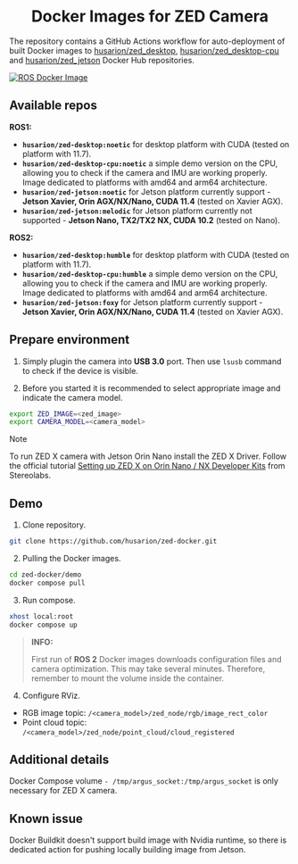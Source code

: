 <h1 align="center">
  Docker Images for ZED Camera
</h1>

The repository contains a GitHub Actions workflow for auto-deployment of built Docker images to [husarion/zed_desktop](https://hub.docker.com/r/husarion/zed-desktop), [husarion/zed_desktop-cpu](https://hub.docker.com/r/husarion/zed-desktop-cpu) and [husarion/zed_jetson](https://hub.docker.com/r/husarion/zed-jetson) Docker Hub repositories.

[![ROS Docker Image](https://github.com/husarion/zed-docker/actions/workflows/ros-docker-image.yaml/badge.svg)](https://github.com/husarion/zed-docker/actions/workflows//ros-docker-image.yaml)


## Available repos

**ROS1:**
- **`husarion/zed-desktop:noetic`** for desktop platform with CUDA (tested on platform with 11.7).
- **`husarion/zed-desktop-cpu:noetic`** a simple demo version on the CPU, allowing you to check if the camera and IMU are working properly. Image dedicated to platforms with amd64 and arm64 architecture.
- **`husarion/zed-jetson:noetic`** for Jetson platform currently support - **Jetson Xavier, Orin AGX/NX/Nano, CUDA 11.4** (tested on Xavier AGX).
- **`husarion/zed-jetson:melodic`** for Jetson platform currently not supported - **Jetson Nano, TX2/TX2 NX, CUDA 10.2** (tested on Nano).

**ROS2:**
- **`husarion/zed-desktop:humble`** for desktop platform with CUDA (tested on platform with 11.7).
- **`husarion/zed-desktop-cpu:humble`** a simple demo version on the CPU, allowing you to check if the camera and IMU are working properly. Image dedicated to platforms with amd64 and arm64 architecture.
- **`husarion/zed-jetson:foxy`** for Jetson platform currently support - **Jetson Xavier, Orin AGX/NX/Nano, CUDA 11.4** (tested on Xavier AGX).

## Prepare environment

1. Simply plugin the camera into **USB 3.0** port. Then use `lsusb` command to check if the device is visible.

2. Before you started it is recommended to select appropriate image and indicate the camera model.

```bash
export ZED_IMAGE=<zed_image>
export CAMERA_MODEL=<camera_model>
```

> [!NOTE]
> To run ZED X camera with Jetson Orin Nano install the ZED X Driver. Follow the official tutorial [Setting up ZED X on Orin Nano / NX Developer Kits](https://www.stereolabs.com/docs/get-started-with-zed-x/jetson-orin-devkit-setup/) from Stereolabs.

## Demo

1. Clone repository.

```bash
git clone https://github.com/husarion/zed-docker.git
```

2. Pulling the Docker images.

```bash
cd zed-docker/demo
docker compose pull
```

3. Run compose.

```bash
xhost local:root
docker compose up
```

> **INFO:**
>
> First run of **ROS 2** Docker images downloads configuration files and camera optimization. This may take several minutes. Therefore, remember to mount the volume inside the container.

4. Configure RViz.

- RGB image topic: `/<camera_model>/zed_node/rgb/image_rect_color`
- Point cloud topic: `/<camera_model>/zed_node/point_cloud/cloud_registered`

## Additional details

Docker Compose volume `- /tmp/argus_socket:/tmp/argus_socket` is only necessary for ZED X camera.

## Known issue

Docker Buildkit doesn't support build image with Nvidia runtime, so there is dedicated action for pushing locally building image from Jetson.
